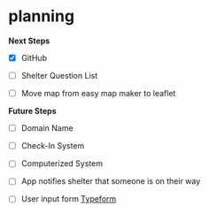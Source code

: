 # planning

**Next Steps**

- [x] GitHub

- [ ] Shelter Question List 

- [ ] Move map from easy map maker to leaflet

**Future Steps**

- [ ] Domain Name

- [ ] Check-In System

- [ ] Computerized System 

- [ ] App notifies shelter that someone is on their way

- [ ] User input form [Typeform](TypeForm.com)
